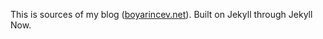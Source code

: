 This is sources of my blog ([boyarincev.net](http://boyarincev.net)). Built on Jekyll through Jekyll Now.
